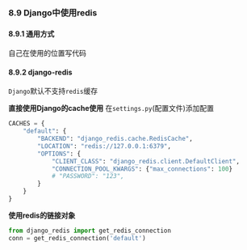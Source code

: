 ### 8.9 Django中使用redis

#### 8.9.1 通用方式
自己在使用的位置写代码

#### 8.9.2 django-redis
`Django`默认不支持`redis`缓存

**直接使用Django的cache使用**
在`settings.py`(配置文件)添加配置
```python
CACHES = {
    "default": {
        "BACKEND": "django_redis.cache.RedisCache",
        "LOCATION": "redis://127.0.0.1:6379",
        "OPTIONS": {
            "CLIENT_CLASS": "django_redis.client.DefaultClient",
            "CONNECTION_POOL_KWARGS": {"max_connections": 100}
            # "PASSWORD": "123",
        }
    }
}
```

**使用redis的链接对象**
```python
from django_redis import get_redis_connection
conn = get_redis_connection('default')
```








